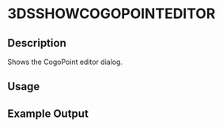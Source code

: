 # 3DSSHOWCOGOPOINTEDITOR

## Description

Shows the CogoPoint editor dialog.

## Usage

## Example Output

```
```
